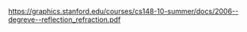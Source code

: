 https://graphics.stanford.edu/courses/cs148-10-summer/docs/2006--degreve--reflection_refraction.pdf
